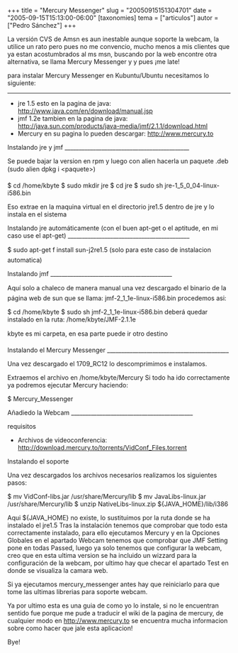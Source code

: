 +++
title = "Mercury Messenger"
slug = "20050915151304701"
date = "2005-09-15T15:13:00-06:00"
[taxonomies]
tema = ["articulos"]
autor = ["Pedro Sánchez"]
+++

La versión CVS de Amsn es aun inestable aunque soporte la webcam, la
utilice un rato pero pues no me convencio, mucho menos a mis clientes
que ya estan acostumbrados al ms msn, buscando por la web encontre otra
alternativa, se llama Mercury Messenger y y pues ¡me late!

para instalar Mercury Messenger en Kubuntu/Ubuntu necesitamos lo
siguiente:

<!-- more -->
------------------------------------------------------------------------

- jre 1.5 esto en la pagina de java:
    <http://www.java.com/en/download/manual.jsp>
- jmf 1.2e tambien en la pagina de java:
    <http://java.sun.com/products/java-media/jmf/2.1.1/download.html>
- Mercury en su pagina lo pueden descargar: <http://www.mercury.to>

Instalando jre y jmf
\_\_\_\_\_\_\_\_\_\_\_\_\_\_\_\_\_\_\_\_\_\_\_\_\_\_\_\_\_\_\_\_\_\_\_\_\_\_\_\_\_\_\_\_

Se puede bajar la version en rpm y luego con alien hacerla un paquete
.deb (sudo alien dpkg i \<paquete\>)

$ cd /home/kbyte $ sudo mkdir jre $ cd jre $ sudo sh
jre-1_5\_0_04-linux-i586.bin

Eso extrae en la maquina virtual en el directorio jre1.5 dentro de jre y
lo instala en el sistema

Instalando jre automáticamente (con el buen apt-get o el aptitude, en mi
caso use el apt-get)
\_\_\_\_\_\_\_\_\_\_\_\_\_\_\_\_\_\_\_\_\_\_\_\_\_\_\_\_\_\_\_\_\_\_\_\_\_\_\_\_\_\_\_

$ sudo apt-get f install sun-j2re1.5 (solo para este caso de
instalacion automatica)

Instalando jmf
\_\_\_\_\_\_\_\_\_\_\_\_\_\_\_\_\_\_\_\_\_\_\_\_\_\_\_\_\_\_\_\_\_\_\_\_\_\_\_\_\_\_\_

Aquí solo a chaleco de manera manual una vez descargado el binario de
la página web de sun que se llama: jmf-2_1\_1e-linux-i586.bin procedemos
asi:

$ cd /home/kbyte $ sudo sh jmf-2_1\_1e-linux-i586.bin deberá quedar
instalado en la ruta: /home/kbyte/JMF-2.1.1e

kbyte es mi carpeta, en esa parte puede ir otro destino

Instalando el Mercury Messenger
\_\_\_\_\_\_\_\_\_\_\_\_\_\_\_\_\_\_\_\_\_\_\_\_\_\_\_\_\_\_\_\_\_\_\_\_\_\_\_\_\_\_\_

Una vez descargado el 1709_RC12 lo descomprimimos e instalamos.

Extraemos el archivo en /home/kbyte/Mercury Si todo ha ido correctamente
ya podremos ejecutar Mercury haciendo:

$ Mercury_Messenger

Añadiedo la Webcam
\_\_\_\_\_\_\_\_\_\_\_\_\_\_\_\_\_\_\_\_\_\_\_\_\_\_\_\_\_\_\_\_\_\_\_\_\_\_\_\_\_\_\_

requisitos

- Archivos de videoconferencia:
    <http://download.mercury.to/torrents/VidConf_Files.torrent>

Instalando el soporte

Una vez descargados los archivos necesarios realizamos los siguientes
pasos:

$ mv VidConf-libs.jar /usr/share/Mercury/lib $ mv JavaLibs-linux.jar
/usr/share/Mercury/lib $ unzip NativeLibs-linux.zip
${JAVA_HOME}/lib/i386

Aqui ${JAVA_HOME} no existe, lo sustituimos por la ruta donde se ha
instalado el jre1.5 Tras la instalación tenemos que comprobar que todo
esta correctamente instalado, para ello ejecutamos Mercury y en la
Opciones Globales en el apartado Webcam tenemos que comprobar que JMF
Setting pone en todas Passed, luego ya solo tenemos que configurar la
webcam, creo que en esta ultima version se ha incluido un wizzard para
la configuración de la webcam, por ultimo hay que checar el apartado
Test en donde se visualiza la camara web.

Si ya ejecutamos mercury_messenger antes hay que reiniciarlo para que
tome las ultimas librerias para soporte webcam.

Ya por ultimo esta es una guia de como yo lo instale, si no le
encuentran sentido fue porque me pude a traducir el wiki de la pagina de
mercury, de cualquier modo en <http://www.mercury.to> se encuentra mucha
informacion sobre como hacer que jale esta aplicacion!

Bye!
